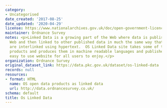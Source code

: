 ```yaml
---
category:
- Uncategorised
date_created: '2017-08-25'
date_updated: '2020-04-29'
license: https://www.nationalarchives.gov.uk/doc/open-government-licence/version/3/
maintainer: Ordnance Survey
notes: <p>Linked Data is a growing part of the Web where data is published on the
  Web and then linked to other published data in much the same way that web pages
  are interlinked using hypertext.  OS Linked Data site takes some of the OS OpenData
  products and produces them in machine readable languages and publishes them in this
  easy to use website for all users to enjoy.</p>
organization: Ordnance Survey
original_dataset_link: https://data.pkc.gov.uk/dataset/os-linked-data
records: null
resources:
- format: HTML
  name: OS open data products as linked data
  url: http://data.ordnancesurvey.co.uk/
schema: default
title: Os Linked Data
---
```

